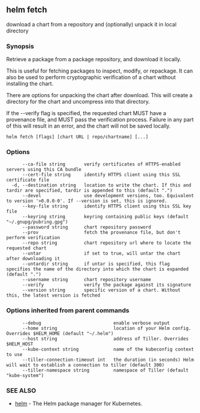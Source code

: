 ## helm fetch

download a chart from a repository and (optionally) unpack it in local directory

### Synopsis



Retrieve a package from a package repository, and download it locally.

This is useful for fetching packages to inspect, modify, or repackage. It can
also be used to perform cryptographic verification of a chart without installing
the chart.

There are options for unpacking the chart after download. This will create a
directory for the chart and uncompress into that directory.

If the --verify flag is specified, the requested chart MUST have a provenance
file, and MUST pass the verification process. Failure in any part of this will
result in an error, and the chart will not be saved locally.


```
helm fetch [flags] [chart URL | repo/chartname] [...]
```

### Options

```
      --ca-file string       verify certificates of HTTPS-enabled servers using this CA bundle
      --cert-file string     identify HTTPS client using this SSL certificate file
  -d, --destination string   location to write the chart. If this and tardir are specified, tardir is appended to this (default ".")
      --devel                use development versions, too. Equivalent to version '>0.0.0-0'. If --version is set, this is ignored.
      --key-file string      identify HTTPS client using this SSL key file
      --keyring string       keyring containing public keys (default "~/.gnupg/pubring.gpg")
      --password string      chart repository password
      --prov                 fetch the provenance file, but don't perform verification
      --repo string          chart repository url where to locate the requested chart
      --untar                if set to true, will untar the chart after downloading it
      --untardir string      if untar is specified, this flag specifies the name of the directory into which the chart is expanded (default ".")
      --username string      chart repository username
      --verify               verify the package against its signature
      --version string       specific version of a chart. Without this, the latest version is fetched
```

### Options inherited from parent commands

```
      --debug                           enable verbose output
      --home string                     location of your Helm config. Overrides $HELM_HOME (default "~/.helm")
      --host string                     address of Tiller. Overrides $HELM_HOST
      --kube-context string             name of the kubeconfig context to use
      --tiller-connection-timeout int   the duration (in seconds) Helm will wait to establish a connection to tiller (default 300)
      --tiller-namespace string         namespace of Tiller (default "kube-system")
```

### SEE ALSO
* [helm](helm.md)	 - The Helm package manager for Kubernetes.
